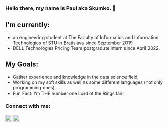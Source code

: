 ### Hello there, my name is Paul aka Skumko. 👋

## I'm currently:
- an engineering student at The Faculty of Informatics and Information Technologies of STU in Bratislava since September 2019
- DELL Technologies Pricing Team postgradute intern since April 2022.
## My Goals:
- Gather experience and knowledge in the data science field, 
- Working on my soft skills as well as some different languages (not only programming ones),
- Fun Fact: I'm THE number one Lord of the Rings fan! 

### Connect with me:

[<img align="left" alt="Pavol | LinkedIn" width="22px" src="https://cdn.jsdelivr.net/npm/simple-icons@v3/icons/linkedin.svg" />][linkedin]
[<img align="left" alt="Skumko | Instagram" width="22px" src="https://cdn.jsdelivr.net/npm/simple-icons@v3/icons/instagram.svg" />][instagram]

<br />

[instagram]: https://www.instagram.com/skumko21/
[linkedin]: https://www.linkedin.com/in/pavol-belej/
